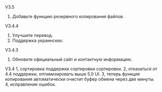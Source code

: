 V3.5  
1. Добавьте функцию резервного копирования файлов.

V3.4.4
1. Улучшите перевод.
2. Поддержка украинских.

V3.4.3
1. Обновите официальный сайт и контактную информацию.

V3.4
1, сортировка поддержки сортировки сортировки.
2, отказаться от 4.4 поддержки, оптимизировать выше 5.0 UI.
3, теперь функция копирования автоматически очистит буфер обмена через две минуты.
4, исправление ошибок.